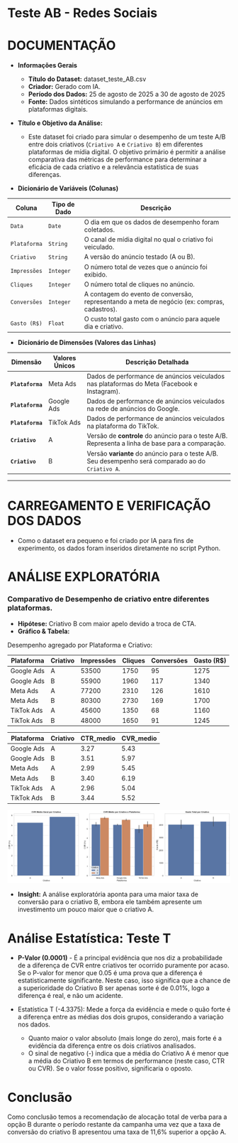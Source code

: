 # Teste AB - Redes Sociais

# DOCUMENTAÇÃO

- **Informações Gerais**
    - **Título do Dataset:** dataset_teste_AB.csv
    - **Criador:** Gerado com IA.
    - **Período dos Dados:** 25 de agosto de 2025 a 30 de agosto de 2025
    - **Fonte:** Dados sintéticos simulando a performance de anúncios em plataformas digitais.

- **Título e Objetivo da Análise:**
    - Este dataset foi criado para simular o desempenho de um teste A/B entre dois criativos (`Criativo A` e `Criativo B`) em diferentes plataformas de mídia digital. O objetivo primário é permitir a análise comparativa das métricas de performance para determinar a eficácia de cada criativo e a relevância estatística de suas diferenças.

- **Dicionário de Variáveis (Colunas)**

| Coluna | Tipo de Dado | Descrição |
| --- | --- | --- |
| `Data` | `Date` | O dia em que os dados de desempenho foram coletados. |
| `Plataforma` | `String` | O canal de mídia digital no qual o criativo foi veiculado. |
| `Criativo` | `String` | A versão do anúncio testado (A ou B). |
| `Impressões` | `Integer` | O número total de vezes que o anúncio foi exibido. |
| `Cliques` | `Integer` | O número total de cliques no anúncio. |
| `Conversões` | `Integer` | A contagem do evento de conversão, representando a meta de negócio (ex: compras, cadastros). |
| `Gasto (R$)` | `Float` | O custo total gasto com o anúncio para aquele dia e criativo. |
- **Dicionário de Dimensões (Valores das Linhas)**

| Dimensão | Valores Únicos | Descrição Detalhada |
| --- | --- | --- |
| **`Plataforma`** | Meta Ads | Dados de performance de anúncios veiculados nas plataformas do Meta (Facebook e Instagram). |
| **`Plataforma`** | Google Ads | Dados de performance de anúncios veiculados na rede de anúncios do Google. |
| **`Plataforma`** | TikTok Ads | Dados de performance de anúncios veiculados na plataforma do TikTok. |
| **`Criativo`** | A | Versão de **controle** do anúncio para o teste A/B. Representa a linha de base para a comparação. |
| **`Criativo`** | B | Versão **variante** do anúncio para o teste A/B. Seu desempenho será comparado ao do `Criativo A`. |

---

# CARREGAMENTO E VERIFICAÇÃO DOS DADOS

- Como o dataset era pequeno e foi criado por IA para fins de experimento, os dados foram inseridos diretamente no script Python.

# ANÁLISE EXPLORATÓRIA

### **Comparativo de Desempenho de criativo entre diferentes plataformas.**

- **Hipótese:** Criativo B com maior apelo devido a troca de CTA.
- **Gráfico & Tabela:**

Desempenho agregado por Plataforma e Criativo:

| Plataforma | Criativo | Impressões | Cliques | Conversões | Gasto (R$) |
| --- | --- | --- | --- | --- | --- |
| Google Ads | A | 53500 | 1750 | 95 | 1275 |
| Google Ads | B | 55900 | 1960 | 117 | 1340 |
| Meta Ads | A | 77200 | 2310 | 126 | 1610 |
| Meta Ads | B | 80300 | 2730 | 169 | 1700 |
| TikTok Ads | A | 45600 | 1350 | 68 | 1160 |
| TikTok Ads | B | 48000 | 1650 | 91 | 1245 |

| Plataforma | Criativo | CTR_medio | CVR_medio |
| --- | --- | --- | --- |
| Google Ads | A | 3.27 | 5.43 |
| Google Ads | B | 3.51 | 5.97 |
| Meta Ads | A | 2.99 | 5.45 |
| Meta Ads | B | 3.40 | 6.19 |
| TikTok Ads | A | 2.96 | 5.04 |
| TikTok Ads | B | 3.44 | 5.52 |

<img src="images/download.png" alt="Churn por gasto mensal" width="600">

 

- **Insight:** A análise exploratória aponta para uma maior taxa de conversão para o criativo B, embora ele também apresente um investimento um pouco maior que o criativo A.

# Análise Estatística: Teste T

- **P-Valor (0.0001)** - É a principal evidência que nos diz a probabilidade de a diferença de CVR entre criativos ter ocorrido puramente por acaso. Se o P-valor for menor que 0.05 é uma prova que a diferença é estatisticamente significante. Neste caso, isso significa que a chance de a superioridade do Criativo B ser apenas sorte é de 0.01%, logo a diferença é real, e não um acidente.

- Estatística T (-4.3375): Mede a força da evidência e mede o quão forte é a diferença entre as médias dos dois grupos, considerando a variação nos dados.
    - Quanto maior o valor absoluto (mais longe do zero), mais forte é a evidência da diferença entre os dois criativos analisados.
    - O sinal de negativo (-) indica que a média do Criativo A é menor que a média do Criativo B em termos de performance (neste caso, CTR ou CVR). Se o valor fosse positivo, significaria o oposto.

# Conclusão

Como conclusão temos a recomendação de alocação total de verba para a opção B durante o período restante da campanha uma vez que a taxa de conversão do criativo B apresentou uma taxa de 11,6% superior a opção A.
